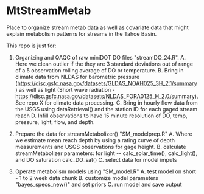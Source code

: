 # MtStreamMetab

Place to organize stream metab data as well as covariate data that might explain metabolism patterns for streams in the Tahoe Basin. 

This repo is just for: 
1. Organizing and QAQC of raw miniDOT DO files "streamDO_24.R".
	A. Here we clean outlier if the they are 3 standard deviations out of range of a 5 observation rolling average of DO or temperature. 
	B. Bring in climate data from NLDAS for barometric pressure (https://disc.gsfc.nasa.gov/datasets/GLDAS_NOAH025_3H_2.1/summary) as well as light (Short wave radiation - https://disc.gsfc.nasa.gov/datasets/NLDAS_FORA0125_H_2.0/summary). See repo X for climate data processing. 
	C. Bring in hourly flow data from the USGS using dataRetrieval() and the station ID for each gaged stream reach
	D. Infill observations to have 15 minute resolution of DO, temp, pressure, light, flow, and depth.
	
2. Prepare the data for streamMetabolizer() "SM_modelprep.R"
	A. Where we estimate mean reach depth by using a rating curve of depth measurements and USGS observations for gage height. 
	B. calculate streamMetabolizer parameters: for light -- calc_solar_time(), calc_light(), and DO saturation calc_DO_sat()
	C. select data for model imputs
	
3. Operate metabolism models using "SM_model.R"
	A. test model on short - 1 to 2 week data chunk
	B. customize model parameters "bayes_specs_new()" and set priors 
	C. run model and save output 

